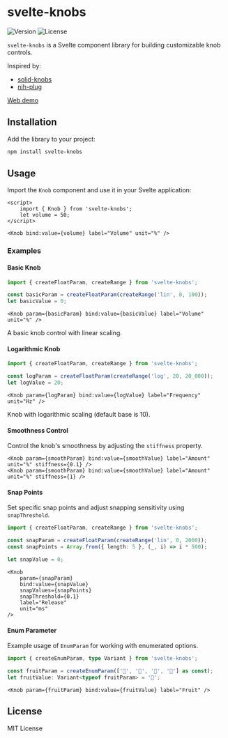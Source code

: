 # svelte-knobs

![Version](https://img.shields.io/npm/v/svelte-knobs)
![License](https://img.shields.io/badge/license-MIT-lightgrey)

`svelte-knobs` is a Svelte component library for building customizable knob controls.

Inspired by:

- [solid-knobs](https://github.com/tahti-studio/solid-knobs)
- [nih-plug](https://github.com/robbert-vdh/nih-plug)

[Web demo](https://eye-wave.github.io/svelte-knobs)

## Installation

Add the library to your project:

```bash
npm install svelte-knobs
```

## Usage

Import the `Knob` component and use it in your Svelte application:

```svelte
<script>
	import { Knob } from 'svelte-knobs';
	let volume = 50;
</script>

<Knob bind:value={volume} label="Volume" unit="%" />
```

### Examples

#### Basic Knob

```typescript
import { createFloatParam, createRange } from 'svelte-knobs';

const basicParam = createFloatParam(createRange('lin', 0, 100));
let basicValue = 0;
```

```svelte
<Knob param={basicParam} bind:value={basicValue} label="Volume" unit="%" />
```

A basic knob control with linear scaling.

#### Logarithmic Knob

```typescript
import { createFloatParam, createRange } from 'svelte-knobs';

const logParam = createFloatParam(createRange('log', 20, 20_000));
let logValue = 20;
```

```svelte
<Knob param={logParam} bind:value={logValue} label="Frequency" unit="Hz" />
```

Knob with logarithmic scaling (default base is 10).

#### Smoothness Control

Control the knob's smoothness by adjusting the `stiffness` property.

```svelte
<Knob param={smoothParam} bind:value={smoothValue} label="Amount" unit="%" stiffness={0.1} />
<Knob param={smoothParam} bind:value={smoothValue} label="Amount" unit="%" stiffness={1} />
```

#### Snap Points

Set specific snap points and adjust snapping sensitivity using `snapThreshold`.

```typescript
import { createFloatParam, createRange } from 'svelte-knobs';

const snapParam = createFloatParam(createRange('lin', 0, 2000));
const snapPoints = Array.from({ length: 5 }, (_, i) => i * 500);

let snapValue = 0;
```

```svelte
<Knob
	param={snapParam}
	bind:value={snapValue}
	snapValues={snapPoints}
	snapThreshold={0.1}
	label="Release"
	unit="ms"
/>
```

#### Enum Parameter

Example usage of `EnumParam` for working with enumerated options.

```typescript
import { createEnumParam, type Variant } from 'svelte-knobs';

const fruitParam = createEnumParam(['🍍', '🍉', '🍌', '🍋'] as const);
let fruitValue: Variant<typeof fruitParam> = '🍉';
```

```svelte
<Knob param={fruitParam} bind:value={fruitValue} label="Fruit" />
```

## License

MIT License
